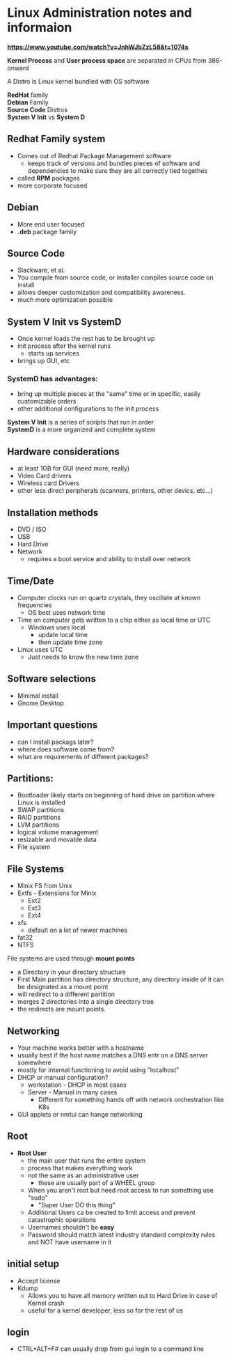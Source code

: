 # Linux Administration notes and informaion

**https://www.youtube.com/watch?v=JnhWJbZzL58&t=1074s**

**Kernel Process** and **User process space** are separated in CPUs from 386-onward

A Distro is Linux kernel bundled with OS software

**RedHat** family  
**Debian** Family  
**Source Code** Distros  
**System V Init** vs **System D**  

## Redhat Family system

- Comes out of Redhat Package Management software
  - keeps track of versions and bundles pieces of software and dependencies to make sure they are all correctly tied togethes
- called **RPM** packages
- more corporate focused
  
## Debian

- More end user focused
- **.deb** package family

## Source Code

- Slackware, et al.
- You compile from source code, or installer compiles source code on install
- allows deeper customization and compatibility awareness.
- much more optimization possible

## System V Init vs SystemD

- Once kernel loads the rest has to be brought up
- init process after the kernel runs
  - starts up services
- brings up GUI, etc

### SystemD has advantages:

- bring up multiple pieces at the "same" time or in specific, easily customizable orders
- other additional configurations to the init process

**System V Init** is a series of scripts that run in order  
**SystemD** is a more organized and complete system

## Hardware considerations

- at least 1GB for GUI (need more, really)
- Video Card drivers
- Wireless card Drivers
- other less direct peripherals (scanners, printers, other devics, etc...)

## Installation methods

- DVD / ISO
- USB
- Hard Drive
- Network
  - requires a boot service and ability to install over network
  
## Time/Date

- Computer clocks run on quartz crystals, they oscillate at known frequencies
  - OS best uses network time
- Time on computer gets written to a chip either as local time or UTC
  - Windows uses local
    - update local time
    - then update time zone
- Linux uses UTC
  - Just needs to know the new time zone

## Software selections

- Minimal install
- Gnome Desktop

## Important questions

- can I install packags later?
- where does software come from?
- what are requirements of different packages?

## Partitions:

- Bootloader likely starts on beginning of hard drive on partition where Linux is installed
- SWAP partitions
- RAID partitions
- LVM partitions
- logical volume management
- resizable and movable data
- File system

## File Systems

- Minix FS from Unix
- Extfs - Extensions for Minix
  - Ext2
  - Ext3
  - Ext4
- xfs
  - default on a lot of newer machines
- fat32
- NTFS

 File systems are used through **mount points**

- a Directory in your directory structure
- First Main partition has directory structure, any directory inside of it can be designated as a mount point
- will redirect to a different partition
- merges 2 directories into a single directory tree
- the redirects are mount points.
  
## Networking

- Your machine works better with a hostname
- usually best if the host name matches a DNS entr on a DNS server somewhere
- mostly for internal functioning to avoid using "localhost"
- DHCP or manual configuration?
  - workstation - DHCP in most cases
  - Server - Manual in many cases
    - Different for something hands off with network orchestration like K8s
- GUI applets or nmtui can hange networking
  
## Root

- **Root User**
  - the main user that runs the entire system
  - process that makes everything work
  - not the same as an administrative user
    - these are usually part of a WHEEL group
  - When you aren't root but need root access to run something use "sudo"
    - "Super User DO this thing"
  - Additional Users ca be created to limit access and prevent catastrophic operations
  - Usernames shouldn't be **easy**
  - Password should match latest industry standard complexity rules and NOT have username in it
  
## initial setup

- Accept license
- Kdump
  - Allows you to have all memory written out to Hard Drive in case of Kernel crash
  - useful for a kernel developer, less so for the rest of us
  
## login

- CTRL+ALT+F# can usually drop from gui login to a command line

